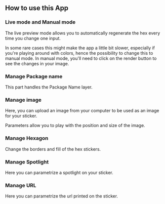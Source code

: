 ## How to use this App 

### Live mode and Manual mode

The live preview mode allows you to automatically regenerate the hex every time you change one input.

In some rare cases this might make the app a little bit slower, especially if you're playing around with colors, hence the possibility to change this to manual mode. In manual mode, you'll need to click on the render button to see the changes in your image.

### Manage Package name

This part handles the Package Name layer. 

### Manage image

Here, you can upload an image from your computer to be used as an image for your sticker. 

Parameters allow you to play with the position and size of the image.

### Manage Hexagon

Change the borders and fill of the hex stickers.

### Manage Spotlight

Here you can parametrize a spotlight on your sticker. 

### Manage URL

Here you can parametrize the url printed on the sticker.